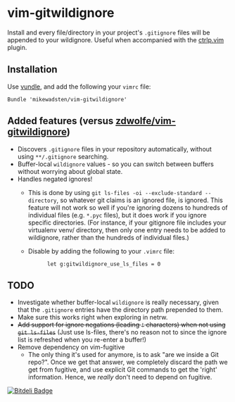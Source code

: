 vim-gitwildignore
=================

Install and every file/directory in your project's ``.gitignore`` files will be
appended to your wildignore. Useful when accompanied with the
[ctrlp.vim](https://github.com/kien/ctrlp.vim) plugin.

## Installation
Use [vundle](https://github.com/gmarik/vundle), and add the following your ``vimrc`` file:
```vim
Bundle 'mikewadsten/vim-gitwildignore'
```

## Added features (versus [zdwolfe/vim-gitwildignore](https://github.com/zdwolfe/vim-gitwildignore))

  * Discovers `.gitignore` files in your repository automatically, without
    using `**/.gitignore` searching.
  * Buffer-local `wildignore` values - so you can switch between buffers
    without worrying about global state.
  * Handles negated ignores!
    * This is done by using
      `git ls-files -oi --exclude-standard --directory`, so
      whatever git claims is an ignored file, is ignored. This feature will not
      work so well if you're ignoring dozens to hundreds of individual files
      (e.g. `*.pyc` files), but it does work if you ignore specific
      directories. (For instance, if your gitignore file includes your
      virtualenv venv/ directory, then only one entry needs to be added to
      wildignore, rather than the hundreds of individual files.)
    * Disable by adding the following to your `.vimrc` file:

                let g:gitwildignore_use_ls_files = 0


## TODO

  * Investigate whether buffer-local `wildignore` is really necessary, given
    that the `.gitignore` entries have the directory path prepended to them.
  * Make sure this works right when exploring in netrw.
  * ~~Add support for ignore negations (leading `!` characters) when not using
    `git ls-files`~~ (Just use ls-files, there's no reason not to since the
    ignore list is refreshed when you re-enter a buffer!)
  * Remove dependency on vim-fugitive
    * The only thing it's used for anymore, is to ask "are we inside a Git repo?". Once we get that answer,
      we completely discard the path we get from fugitive, and use explicit Git commands to get the 'right'
      information. Hence, we _really_ don't need to depend on fugitive.


[![Bitdeli Badge](https://d2weczhvl823v0.cloudfront.net/mikewadsten/vim-gitwildignore/trend.png)](https://bitdeli.com/free "Bitdeli Badge")
